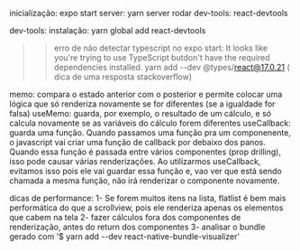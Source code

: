 

inicialização: expo start
server: yarn server
rodar dev-tools: react-devtools


dev-tools: instalação: yarn global add react-devtools

>> erro de não detectar typescript no expo start: 
It looks like you're trying to use TypeScript butdon't have the required dependencies installed. 
yarn add --dev @types/react@17.0.21 ( dica de uma resposta stackoverflow)


memo: compara o estado anterior com o posterior e permite colocar uma lógica que só renderiza novamente se for diferentes (se a igualdade for falsa)
useMemo: guarda, por exemplo, o resultado de um cálculo, e só calcula novamente se as variáveis do cálculo forem diferentes
useCallback: guarda uma função. Quando passamos uma função pra um componenente, o javascript vai criar uma função de callback por debaixo dos panos.
Quando essa função é passada entre vários componentes (prop drilling), isso pode causar várias renderizações. Ao utilizarmos useCallback, evitamos isso pois ele vai guardar essa função e, vao ver que está sendo chamada a mesma função, não irá renderizar o componente novamente.

dicas de performance:
1- Se forem muitos itens na lista, flatlist é bem mais performática do que a scrollview, pois ele renderiza apenas os elementos que cabem na tela
2- fazer cálculos fora dos componentes de renderização, antes do return dos componentes
3- analisar o bundle gerado com '$ yarn add --dev react-native-bundle-visualizer'